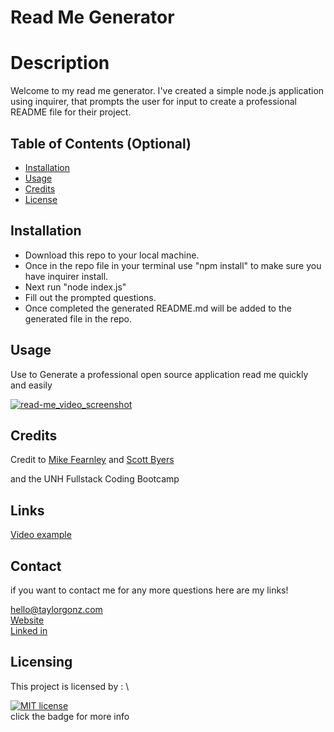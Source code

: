# Read Me Generator

# Description

Welcome to my read me generator. I've created a simple node.js application using inquirer, that prompts the user for input to create a professional README file for their project.

## Table of Contents (Optional)


* [Installation](#installation)
* [Usage](#usage)
* [Credits](#credits)
* [License](#license)


## Installation

- Download this repo to your local machine.
- Once in the repo file in your terminal use "npm install" to make sure you have inquirer install.
- Next run "node index.js"
- Fill out the prompted questions.
- Once completed the generated README.md will be added to the generated file in the repo.



## Usage 

Use to Generate a professional open source application read me quickly and easily


[![read-me_video_screenshot](http://img.youtube.com/vi/vrtzpoWNvMU/0.jpg)](http://www.youtube.com/watch?v=vrtzpoWNvMU "read-me_video")



## Credits
Credit to [Mike Fearnley](https://michaelfearnley.com/) and [Scott Byers](https://github.com/switch120)

and the UNH Fullstack Coding Bootcamp

## Links 

[Video example](https://youtu.be/vrtzpoWNvMU)

## Contact

if you want to contact me for any more questions here are my links!

hello@taylorgonz.com
\
[Website](http://www.taylorgonz.com)
\
[Linked in](https://www.linkedin.com/in/taylorgonz/)

## Licensing
This project is licensed by : \

[![MIT license](https://img.shields.io/badge/License-MIT-blue.svg)](https://lbesson.mit-license.org/) \
click the badge for more info